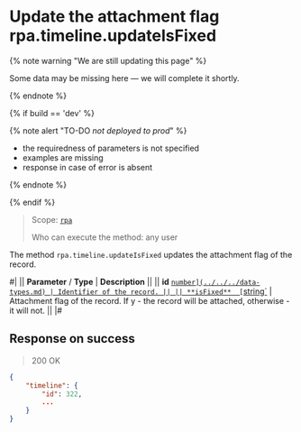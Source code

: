 # Update the attachment flag rpa.timeline.updateIsFixed

{% note warning "We are still updating this page" %}

Some data may be missing here — we will complete it shortly.

{% endnote %}

{% if build == 'dev' %}

{% note alert "TO-DO _not deployed to prod_" %}

- the requiredness of parameters is not specified
- examples are missing
- response in case of error is absent

{% endnote %}

{% endif %}

> Scope: [`rpa`](../../../scopes/permissions.md)
>
> Who can execute the method: any user

The method `rpa.timeline.updateIsFixed` updates the attachment flag of the record.

#|
|| **Parameter** / **Type** | **Description** ||
|| **id** 
[`number](../../../data-types.md) | Identifier of the record. ||
|| **isFixed** 
[`string`](../../../data-types.md) | Attachment flag of the record. If y - the record will be attached, otherwise - it will not. ||
|#

## Response on success

> 200 OK

```json
{
    "timeline": {
        "id": 322,
        ...
    }
}
```